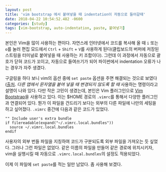 ```yaml
---
layout: post
title: 'vim bootstrap 에서 붙여넣을 때 indentation이 자동으로 들어갈때'
date: 2018-04-22 10:54:52.482 -0600
categories: [study]
tags: [vim-bootstrap, auto-indentation, paste, 붙여넣기]
---
```


본인은 Vim을 많이 사용하는 편이다. 자연스레 인터넷에서 코드를 복사해 올 때 `i` 또는 `o`를 눌러 편집 모드에서 `Ctrl` + `Shift` + `V`를 사용하게 된다(클립보드의 버퍼에 저장된 스트링을 터미널로 붙여넣을 때 사용하는 키 조합이다). 그런데 이 과정에서 자동으로 괄호가 닫혀 코드가 꼬이고, 자동으로 들여쓰기가 되어 파이썬에서 indentation 오류가 나는 경우가 자주 생겼다.

구글링을 하다 보니 vim의 옵션 중에 `set paste` 옵션을 주면 해결되는 것으로 보였다([출처](http://vim.wikia.com/wiki/Toggle_auto-indenting_for_code_paste). _다른 앱에서 문자열을 붙여 넣을 때 변경되지 않도록 할 때_ 사용하는 명령이라고 설명이 나와 있다. 다만 작은 고민이 생겼는데, 본인은 Vim 플러그인으로 [Vim Bootstrap](https://vim-bootstrap.com/)을 사용하고 있다. 이는 \$HOME 경로의 `.vimrc`를 통해서 다양한 플러그인과 연결되어 있다. 뭔가 이 파일을 건드리기 보다는 외부의 다른 파일에 나만의 세팅을 하고 싶어졌다. `.vimrc` 중간에 다음과 같은 코드가 있었다.

    "" Include user's extra bundle
    if filereadable(expand("~/.vimrc.local.bundles"))
      source ~/.vimrc.local.bundles
    endif

사용자의 외부 번들 파일을 지칭하여 코드가 구분되도록 외부 파일을 가져오는 듯 싶었다. 그러나 그런 파일은 없었다. 같은 이름의 파일을 만들어 같은 경로에 위치시키자, vim을 실행시킬 때 자동으로 `.vimrc.local.bundles`의 설정도 적용되었다.

이제 이 파일에 `set paste`를 적는 일만 남았다. 좀 사용해 보겠다.
